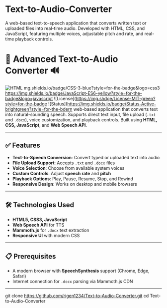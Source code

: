 # Text-to-Audio-Converter
A web-based text-to-speech application that converts written text or uploaded files into real-time audio. Developed with HTML, CSS, and JavaScript, featuring multiple voices, adjustable pitch and rate, and real-time playback controls.

# 🎤 Advanced Text-to-Audio Converter 🔊

![HTML](https://img.shields.io/badge/HTML-5-orange?style=for-the-badge&logo=html5)
mg.shields.io/badge/CSS-3-blue?style=for-the-badge&logo=css3
https://img.shields.io/badge/JavaScript-ES6-yellow?style=for-the-badge&logo=javascript
![License](https://img.shdge/License-MIT-green?style=for-the-badge
![Status](https://img.shields.io/badge/Status-Active-brightgreen?style=for-the-bdern web-based application that converts text into natural-sounding speech. Supports direct text input, file upload (`.txt` and `.docx`), voice customization, and playback controls. Built using **HTML, CSS, JavaScript**, and **Web Speech API**.

---

## ✅ Features
- **Text-to-Speech Conversion**: Convert typed or uploaded text into audio
- **File Upload Support**: Accepts `.txt` and `.docx` files
- **Voice Selection**: Choose from available system voices
- **Custom Controls**: Adjust **speech rate** and **pitch**
- **Playback Options**: Play, Pause, Resume, Stop, and Rewind
- **Responsive Design**: Works on desktop and mobile browsers

---

## 🛠️ Technologies Used
- **HTML5, CSS3, JavaScript**
- **Web Speech API** for TTS
- **Mammoth.js** for `.docx` text extraction
- **Responsive UI** with modern CSS

---

## 📋 Prerequisites
- A modern browser with **SpeechSynthesis** support (Chrome, Edge, Safari)
- Internet connection for `.docx` parsing via Mammoth.js CDN

---

git clone https://github.com/rigen1234/Text-to-Audio-Converter.git
cd Text-to-Audio-Converter
